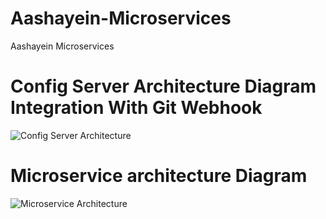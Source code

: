 # Aashayein-Microservices
Aashayein Microservices

# Config Server Architecture Diagram Integration With Git Webhook


![Config Server Architecture](https://github.com/avishek-akd/Aashayein-Microservices/blob/master/documentation/Config%20Server%20Architecture.png)


# Microservice architecture Diagram


![Microservice Architecture](https://github.com/avishek-akd/Aashayein-Microservices/blob/master/documentation/Microservice%20Architecture.png)
